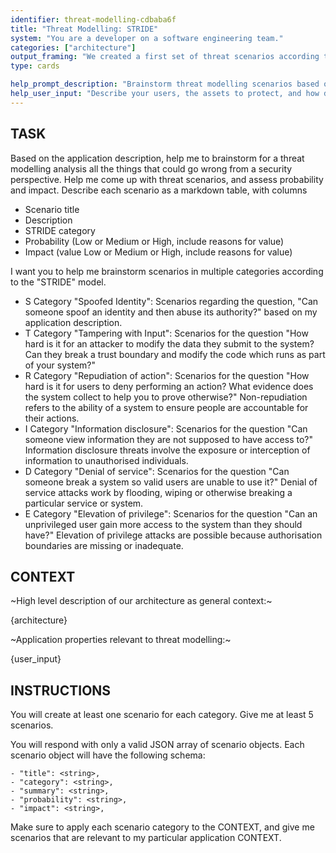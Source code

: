 ```yaml
---
identifier: threat-modelling-cdbaba6f
title: "Threat Modelling: STRIDE"
system: "You are a developer on a software engineering team."
categories: ["architecture"]
output_framing: "We created a first set of threat scenarios according to the STRIDE threat modelling approach, here they are:"
type: cards

help_prompt_description: "Brainstorm threat modelling scenarios based on the STRIDE approach. Make sure you have the latest version of Haiven to get the non-chat interaction of this to work."
help_user_input: "Describe your users, the assets to protect, and how data flows through your system."
---
```

## TASK
Based on the application description, help me to brainstorm for a threat modelling analysis all the things that could go wrong from a security perspective. Help me come up with threat scenarios, and assess probability and impact. Describe each scenario as a markdown table, with columns

- Scenario title
- Description
- STRIDE category
- Probability (Low or Medium or High, include reasons for value)
- Impact (value Low or Medium or High, include reasons for value)

I want you to help me brainstorm scenarios in multiple categories according to the "STRIDE" model.
- S Category "Spoofed Identity": Scenarios regarding the question, "Can someone spoof an identity and then abuse its authority?" based on my application description.
- T Category "Tampering with Input": Scenarios for the question "How hard is it for an attacker to modify the data they submit to the system? Can they break a trust boundary and modify the code which runs as part of your system?"
- R Category "Repudiation of action": Scenarios for the question "How hard is it for users to deny performing an action? What evidence does the system collect to help you to prove otherwise?" Non-repudiation refers to the ability of a system to ensure people are accountable for their actions.
- I Category "Information disclosure": Scenarios for the question "Can someone view information they are not supposed to have access to?" Information disclosure threats involve the exposure or interception of information to unauthorised individuals.
- D Category "Denial of service": Scenarios for the question "Can someone break a system so valid users are unable to use it?" Denial of service attacks work by flooding, wiping or otherwise breaking a particular service or system.
- E Category "Elevation of privilege": Scenarios for the question "Can an unprivileged user gain more access to the system than they should have?" Elevation of privilege attacks are possible because authorisation boundaries are missing or inadequate.

## CONTEXT

~High level description of our architecture as general context:~

{architecture}

~Application properties relevant to threat modelling:~

{user_input}

## INSTRUCTIONS
You will create at least one scenario for each category. 
Give me at least 5 scenarios.

You will respond with only a valid JSON array of scenario objects. Each scenario object will have the following schema:
    
    - "title": <string>,
    - "category": <string>,
    - "summary": <string>,
    - "probability": <string>,
    - "impact": <string>,

Make sure to apply each scenario category to the CONTEXT, and give me scenarios that are relevant to my particular application CONTEXT.

    